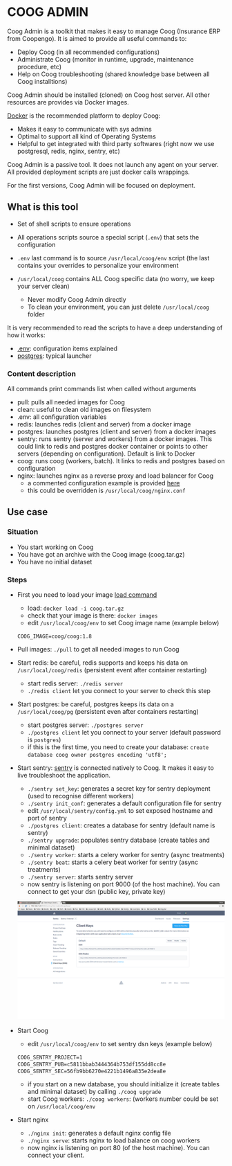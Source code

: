 # COOG ADMIN

Coog Admin is a toolkit that makes it easy to manage Coog (Insurance ERP from
Coopengo). It is aimed to provide all useful commands to:

- Deploy Coog (in all recommended configurations)
- Administrate Coog (monitor in runtime, upgrade, maintenance procedure, etc)
- Help on Coog troubleshooting (shared knowledge base between all Coog
  installtions)

Coog Admin should be installed (cloned) on Coog host server. All other resources
are provides via Docker images.

[Docker](https://www.docker.com/) is the recommended platform to deploy Coog:

- Makes it easy to communicate with sys admins
- Optimal to support all kind of Operating Systems
- Helpful to get integrated with third party softwares (right now we use
  postgresql, redis, nginx, sentry, etc)

Coog Admin is a passive tool. It does not launch any agent on your server. All
provided deployment scripts are just docker calls wrappings.

For the first versions, Coog Admin will be focused on deployment.

## What is this tool

- Set of shell scripts to ensure operations
- All operations scripts source a special script (`.env`) that sets the
  configuration
- `.env` last command is to source `/usr/local/coog/env` script (the last
  contains your overrides to personalize your environment
- `/usr/local/coog` contains ALL Coog specific data (no worry, we keep your
  server clean)

    - Never modify Coog Admin directly
    - To clean your environment, you can just delete `/usr/local/coog` folder

It is very recommended to read the scripts to have a deep understanding of how
it works:

- [.env](https://github.com/coopengo/coog-admin/blob/master/.env): configuration
  items explained
- [postgres](https://github.com/coopengo/coog-admin/blob/master/postgres):
  typical launcher

### Content description

All commands print commands list when called without arguments

- pull: pulls all needed images for Coog
- clean: useful to clean old images on filesystem
- .env: all configuration variables
- redis: launches redis (client and server) from a docker image
- postgres: launches postgres (client and server) from a docker images
- sentry: runs sentry (server and workers) from a docker images. This could link
  to redis and postgres docker container or points to other servers (depending
  on configuration). Default is link to Docker
- coog: runs coog (workers, batch). It links to redis and postgres based on
  configuration
- nginx: launches nginx as a reverse proxy and load balancer for Coog
    - a commented configuration example is provided [here](https://github.com/coopengo/coog-admin/blob/master/config/nginx.conf)
    - this could be overridden is `/usr/local/coog/nginx.conf`

## Use case

### Situation

- You start working on Coog
- You have got an archive with the Coog image (coog.tar.gz)
- You have no initial dataset

### Steps

- First you need to load your image [load command](https://docs.docker.com/engine/reference/commandline/load/)
    - load: `docker load -i coog.tar.gz`
    - check that your image is there: `docker images`
    - edit `/usr/local/coog/env` to set Coog image name (example below)
    ```
    COOG_IMAGE=coog/coog:1.8
    ```

- Pull images: `./pull` to get all needed images to run Coog

- Start redis: be careful, redis supports and keeps his data on `/usr/local/coog/redis`
  (persistent event after container restarting)
    - start redis server: `./redis server`
    - `./redis client` let you connect to your server to check this step

- Start postgres: be careful, postgres keeps its data on a `/usr/local/coog/pg`
  (persistent even after containers restarting)
    - start postgres server: `./postgres server`
    - `./postgres client` let you connect to your server (default password is `postgres`)
    - if this is the first time, you need to create your database:
      `create database coog owner postgres encoding 'utf8';`

- Start sentry: [sentry](https://getsentry.com/welcome/) is connected natively to Coog.
  It makes it easy to live troubleshoot the application.
    - `./sentry set_key`: generates a secret key for sentry deployment (used to
      recognise different workers)
    - `./sentry init_conf`: generates a default configuration file for sentry
    - edit `/usr/local/sentry/config.yml` to set exposed hostname and port of sentry
    - `./postgres client`: creates a database for sentry (default name is sentry)
    - `./sentry upgrade`: populates sentry database (create tables and minimal dataset)
    - `./sentry worker`: starts a celery worker for sentry (async treatments)
    - `./sentry beat`: starts a celery beat worker for sentry (async treatments)
    - `./sentry server`: starts sentry server
    - now sentry is listening on port 9000 (of the host machine). You can connect to get your dsn (public key, private key)

    ![sentry-dsn](./img/sentry.png)

- Start Coog
    - edit `/usr/local/coog/env` to set sentry dsn keys (example below)
    ```
    COOG_SENTRY_PROJECT=1
    COOG_SENTRY_PUB=c5811bbab3444364b753df155dd8cc8e
    COOG_SENTRY_SEC=56fb9bb6270e4221b1496a835e2dea8e
    ```
    - if you start on a new database, you should initialize it (create tables
      and minimal dataset) by calling `./coog upgrade`
    - start Coog workers: `./coog workers`: (workers number could be set on `/usr/local/coog/env`

- Start nginx
    - `./nginx init`: generates a default nginx config file
    - `./nginx serve`: starts nginx to load balance on coog workers
    - now nginx is listening on port 80 (of the host machine). You can connect your client.
